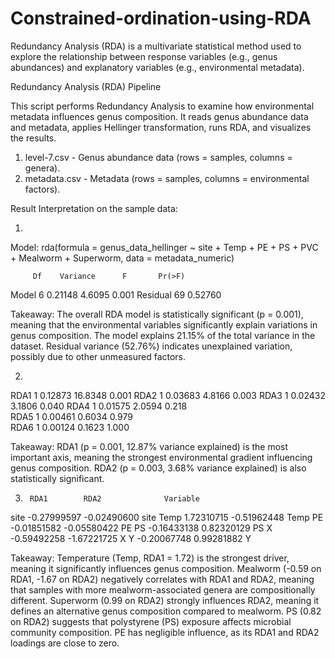 # Constrained-ordination-using-RDA
Redundancy Analysis (RDA) is a multivariate statistical method used to explore the relationship between response variables (e.g., genus abundances) and explanatory variables (e.g., environmental metadata).

Redundancy Analysis (RDA) Pipeline


This script performs Redundancy Analysis  to examine how environmental metadata influences genus composition. It reads genus abundance data and metadata, applies Hellinger transformation, runs RDA, and visualizes the results.

1. level-7.csv - Genus abundance data (rows = samples, columns = genera).
2. metadata.csv - Metadata (rows = samples, columns = environmental factors).


Result Interpretation on the sample data:

1.
Model: rda(formula = genus_data_hellinger ~ site + Temp + PE + PS + PVC + Mealworm + Superworm, data = metadata_numeric)

         Df    Variance      F       Pr(>F)    
Model    6     0.21148       4.6095  0.001 
Residual 69    0.52760     

Takeaway:
The overall RDA model is statistically significant (p = 0.001), meaning that the environmental variables significantly explain variations in genus composition.
The model explains 21.15% of the total variance in the dataset.
Residual variance (52.76%) indicates unexplained variation, possibly due to other unmeasured factors.

2. 
RDA1      1  0.12873 16.8348  0.001 
RDA2      1  0.03683  4.8166  0.003 
RDA3      1  0.02432  3.1806  0.040 
RDA4      1  0.01575  2.0594  0.218    
RDA5      1  0.00461  0.6034  0.979    
RDA6      1  0.00124  0.1623  1.000  

Takeaway:
RDA1 (p = 0.001, 12.87% variance explained) is the most important axis, meaning the strongest environmental gradient influencing genus composition.
RDA2 (p = 0.003, 3.68% variance explained) is also statistically significant.

3. 
        RDA1        RDA2              Variable
site   -0.27999597   -0.02490600      site
Temp    1.72310715   -0.51962448      Temp
PE     -0.01851582   -0.05580422        PE
PS     -0.16433138    0.82320129        PS
X      -0.59492258   -1.67221725      X
Y      -0.20067748    0.99281882      Y

Takeaway:
Temperature (Temp, RDA1 = 1.72) is the strongest driver, meaning it significantly influences genus composition.
Mealworm (-0.59 on RDA1, -1.67 on RDA2) negatively correlates with RDA1 and RDA2, meaning that samples with more mealworm-associated genera are compositionally different.
Superworm (0.99 on RDA2) strongly influences RDA2, meaning it defines an alternative genus composition compared to mealworm.
PS (0.82 on RDA2) suggests that polystyrene (PS) exposure affects microbial community composition.
PE has negligible influence, as its RDA1 and RDA2 loadings are close to zero.

